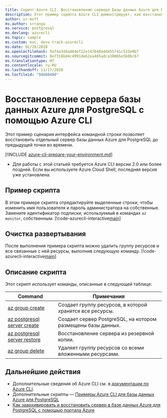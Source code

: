 ```yaml
---
title: Скрипт Azure CLI. Восстановление сервера Базы данных Azure для PostgreSQL | Документация Майкрософт
description: Этот пример скрипта Azure CLI демонстрирует, как восстановить сервер службы "База данных Azure для PostgreSQL" и его базы данных до предыдущей точки во времени.
author: sr-msft
ms.author: srranga
ms.service: postgresql
ms.devlang: azurecli
ms.topic: sample
ms.custom: mvc, devx-track-azurecli
ms.date: 02/28/2018
ms.openlocfilehash: 9af4a3d4a484ef22e147640add455741c533e9b7
ms.sourcegitcommit: 8e7316bd4c4991de62ea485adca30065e5b86c67
ms.translationtype: HT
ms.contentlocale: ru-RU
ms.lasthandoff: 11/17/2020
ms.locfileid: "94660480"
---
```

# <a name="restore-an-azure-database-for-postgresql-server-using-azure-cli"></a>Восстановление сервера базы данных Azure для PostgreSQL с помощью Azure CLI
Этот пример сценария интерфейса командной строки позволяет восстановить отдельный сервер базы данных Azure для PostgreSQL до предыдущей точки во времени.

[!INCLUDE [azure-cli-prepare-your-environment.md](../../../includes/azure-cli-prepare-your-environment.md)]

- Для работы с этой статьей требуется Azure CLI версии 2.0 или более поздней. Если вы используете Azure Cloud Shell, последняя версия уже установлена.

## <a name="sample-script"></a>Пример скрипта
В этом примере скрипта отредактируйте выделенные строки, чтобы изменить имя пользователя и пароль администратора на собственные. Замените идентификатор подписки, используемый в командах `az monitor`, собственным.
[!code-azurecli-interactive[main](../../../cli_scripts/postgresql/backup-restore/backup-restore.sh?highlight=15-16 "Restore Azure Database for PostgreSQL.")]

## <a name="clean-up-deployment"></a>Очистка развертывания
После выполнения примера скрипта можно удалить группу ресурсов и все связанные с ней ресурсы, выполнив следующую команду. 
[!code-azurecli-interactive[main](../../../cli_scripts/postgresql/backup-restore/delete-postgresql.sh  "Delete the resource group.")]

## <a name="script-explanation"></a>Описание скрипта
Этот скрипт использует команды, описанные в следующей таблице:

| **Command** | **Примечания** |
|---|---|
| [az group create](/cli/azure/group) | Создает группу ресурсов, в которой хранятся все ресурсы. |
| [az postgresql server create](/cli/azure/postgres/server#az-postgres-server-create) | Создает сервер PostgreSQL, на котором размещены базы данных. |
| [az postgresql server restore](/cli/azure/postgres/server#az-postgres-server-restore) | Восстановление сервера из резервной копии. |
| [az group delete](/cli/azure/group) | Удаляет группу ресурсов со всеми вложенными ресурсами. |

## <a name="next-steps"></a>Дальнейшие действия
- Дополнительные сведения об Azure CLI см. в [документации по Azure CLI](/cli/azure).
- Дополнительные скрипты — [Примеры Azure CLI для базы данных Azure для PostgreSQL](../sample-scripts-azure-cli.md)
- [Как заархивировать и восстановить сервер в базе данных Azure для PostgreSQL с помощью портала Azure](../howto-restore-server-portal.md)
